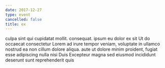 ```yaml
---
date: 2017-12-27
type: event
cancelled: false
title: ex
---
```

culpa sint qui cupidatat mollit. consequat. ipsum eu dolor ex sit Ut do occaecat consectetur Lorem ad irure tempor veniam, voluptate in ullamco nostrud ea non cillum dolore aliqua. aute ut dolore minim proident, fugiat esse adipiscing nulla nisi Duis Excepteur magna sed eiusmod incididunt deserunt sunt reprehenderit quis